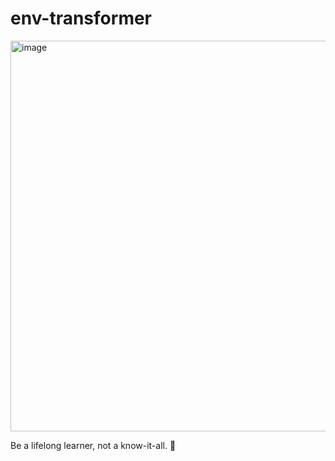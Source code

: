 # env-transformer

<img width="625" alt="image" src="https://github.com/user-attachments/assets/724d00ab-7cc7-4353-89d4-fa40512292b9" />


<!-- INSPIRATIONAL_QUOTE_START -->
Be a lifelong learner, not a know-it-all.
🦖
<!-- INSPIRATIONAL_QUOTE_END -->
